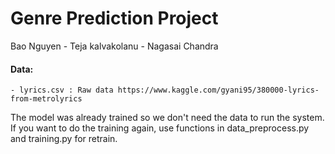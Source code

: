 
# Genre Prediction Project
Bao Nguyen - Teja kalvakolanu - Nagasai Chandra


#### Data: 
	- lyrics.csv : Raw data https://www.kaggle.com/gyani95/380000-lyrics-from-metrolyrics

The model was already trained so we don't need the data to run the system. If you want to do the training again, use  functions in data_preprocess.py and training.py for retrain.

	
